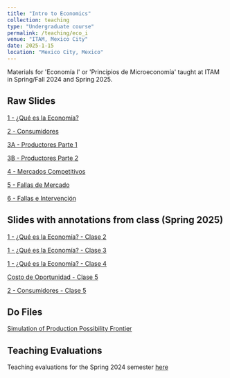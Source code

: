 ```yaml
---
title: "Intro to Economics"
collection: teaching
type: "Undergraduate course"
permalink: /teaching/eco_i
venue: "ITAM, Mexico City"
date: 2025-1-15
location: "Mexico City, Mexico"
---
```


Materials for 'Economía I' or 'Principios de Microeconomía' taught at ITAM in Spring/Fall 2024 and Spring 2025.

## Raw Slides
[1 - ¿Qué es la Economía?](https://robertoglz.github.io/files/Eco_1/01_Qué_es_la_economía.pdf)

[2 - Consumidores](https://robertoglz.github.io/files/Eco_1/02_Consumidores.pdf)

[3A - Productores Parte 1](https://robertoglz.github.io/files/Eco_1/03_A_Productores.pdf)

[3B - Productores Parte 2](https://robertoglz.github.io/files/Eco_1/03_B_Mercado_Competitivo_y_Decisión_de_Producción.pdf)

[4 - Mercados Competitivos](https://robertoglz.github.io/files/Eco_1/04_Mercados_Competitivos.pdf)

[5 - Fallas de Mercado](https://robertoglz.github.io/files/Eco_1/05_Fallas_de_Mercado.pdf)

[6 - Fallas e Intervención](https://robertoglz.github.io/files/Eco_1/06_Fallas_e_Intervención.pdf)

## Slides with annotations from class (Spring 2025)
[1 - ¿Qué es la Economía? - Clase 2](https://robertoglz.github.io/files/Eco_1/annotated/tema_1_clase_2.pdf)

[1 - ¿Qué es la Economía? - Clase 3](https://robertoglz.github.io/files/Eco_1/annotated/tema_1_clase_3.pdf)

[1 - ¿Qué es la Economía? - Clase 4](https://robertoglz.github.io/files/Eco_1/annotated/tema_1_clase_4.pdf)

[Costo de Oportunidad - Clase 5](https://robertoglz.github.io/files/Eco_1/annotated/tema_1_clase_5.pdf)

[2 - Consumidores - Clase 5](https://robertoglz.github.io/files/Eco_1/annotated/tema_2_clase_5.pdf)

## Do Files
[Simulation of Production Possibility Frontier](https://robertoglz.github.io/files/Eco_1/simulation_fpp.do)

## Teaching Evaluations
Teaching evaluations for the Spring 2024 semester [here](https://robertoglz.github.io/files/Evals_Spring_2024_Eco_1.pdf)
